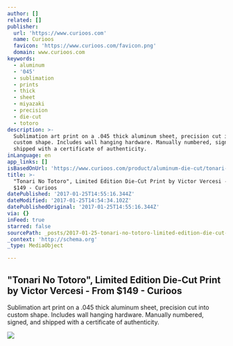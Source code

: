 ```yaml
---
author: []
related: []
publisher:
  url: 'https://www.curioos.com'
  name: Curioos
  favicon: 'https://www.curioos.com/favicon.png'
  domain: www.curioos.com
keywords:
  - aluminum
  - '045'
  - sublimation
  - prints
  - thick
  - sheet
  - miyazaki
  - precision
  - die-cut
  - totoro
description: >-
  Sublimation art print on a .045 thick aluminum sheet, precision cut into
  custom shape. Includes wall hanging hardware. Manually numbered, signed, and
  shipped with a certificate of authenticity.
inLanguage: en
app_links: []
isBasedOnUrl: 'https://www.curioos.com/product/aluminum-die-cut/tonari-no-totoro'
title: >-
  "Tonari No Totoro", Limited Edition Die-Cut Print by Victor Vercesi - From
  $149 - Curioos
datePublished: '2017-01-25T14:55:16.344Z'
dateModified: '2017-01-25T14:54:34.102Z'
datePublishedOriginal: '2017-01-25T14:55:16.344Z'
via: {}
inFeed: true
starred: false
sourcePath: _posts/2017-01-25-tonari-no-totoro-limited-edition-die-cut-print-by-victor.md
_context: 'http://schema.org'
_type: MediaObject

---
```

<article style=""><h1>"Tonari No Totoro", Limited Edition Die-Cut Print by Victor Vercesi - From $149 - Curioos</h1><p>Sublimation art print on a .045 thick aluminum sheet, precision cut into custom shape. Includes wall hanging hardware. Manually numbered, signed, and shipped with a certificate of authenticity.</p><img src="https://www.curioos.com/Content/Files/Products/150431/583890/ProductOriginal" /></article>
